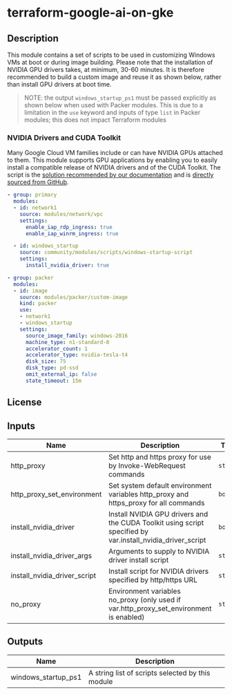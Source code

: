 # terraform-google-ai-on-gke

## Description

This module contains a set of scripts to be used in customizing Windows VMs at
boot or during image building. Please note that the installation of NVIDIA GPU
drivers takes, at minimum, 30-60 minutes. It is therefore recommended to build
a custom image and reuse it as shown below, rather than install GPU drivers at
boot time.

> NOTE: the output `windows_startup_ps1` must be passed explicitly as shown
> below when used with Packer modules. This is due to a limitation in the `use`
> keyword and inputs of type `list` in Packer modules; this does not impact
> Terraform modules

### NVIDIA Drivers and CUDA Toolkit

Many Google Cloud VM families include or can have NVIDIA GPUs attached to them.
This module supports GPU applications by enabling you to easily install
a compatible release of NVIDIA drivers and of the CUDA Toolkit. The script is
the [solution recommended by our documentation][docs] and is [directly sourced
from GitHub][script-src].

[docs]: https://cloud.google.com/compute/docs/gpus/install-drivers-gpu#windows
[script-src]: https://github.com/GoogleCloudPlatform/compute-gpu-installation/blob/24dac3004360e0696c49560f2da2cd60fcb80107/windows/install_gpu_driver.ps1

```yaml
- group: primary
  modules:
  - id: network1
    source: modules/network/vpc
    settings:
      enable_iap_rdp_ingress: true
      enable_iap_winrm_ingress: true

  - id: windows_startup
    source: community/modules/scripts/windows-startup-script
    settings:
      install_nvidia_driver: true

- group: packer
  modules:
  - id: image
    source: modules/packer/custom-image
    kind: packer
    use:
    - network1
    - windows_startup
    settings:
      source_image_family: windows-2016
      machine_type: n1-standard-8
      accelerator_count: 1
      accelerator_type: nvidia-tesla-t4
      disk_size: 75
      disk_type: pd-ssd
      omit_external_ip: false
      state_timeout: 15m
```

## License

<!-- BEGINNING OF PRE-COMMIT-TERRAFORM DOCS HOOK -->
## Inputs

| Name | Description | Type | Default | Required |
|------|-------------|------|---------|:--------:|
| http\_proxy | Set http and https proxy for use by Invoke-WebRequest commands | `string` | `""` | no |
| http\_proxy\_set\_environment | Set system default environment variables http\_proxy and https\_proxy for all commands | `bool` | `false` | no |
| install\_nvidia\_driver | Install NVIDIA GPU drivers and the CUDA Toolkit using script specified by var.install\_nvidia\_driver\_script | `bool` | `false` | no |
| install\_nvidia\_driver\_args | Arguments to supply to NVIDIA driver install script | `string` | `"/s /n"` | no |
| install\_nvidia\_driver\_script | Install script for NVIDIA drivers specified by http/https URL | `string` | `"https://developer.download.nvidia.com/compute/cuda/12.1.1/local_installers/cuda_12.1.1_531.14_windows.exe"` | no |
| no\_proxy | Environment variables no\_proxy (only used if var.http\_proxy\_set\_environment is enabled) | `string` | `"169.254.169.254,metadata,metadata.google.internal,.googleapis.com"` | no |

## Outputs

| Name | Description |
|------|-------------|
| windows\_startup\_ps1 | A string list of scripts selected by this module |

<!-- END OF PRE-COMMIT-TERRAFORM DOCS HOOK -->
